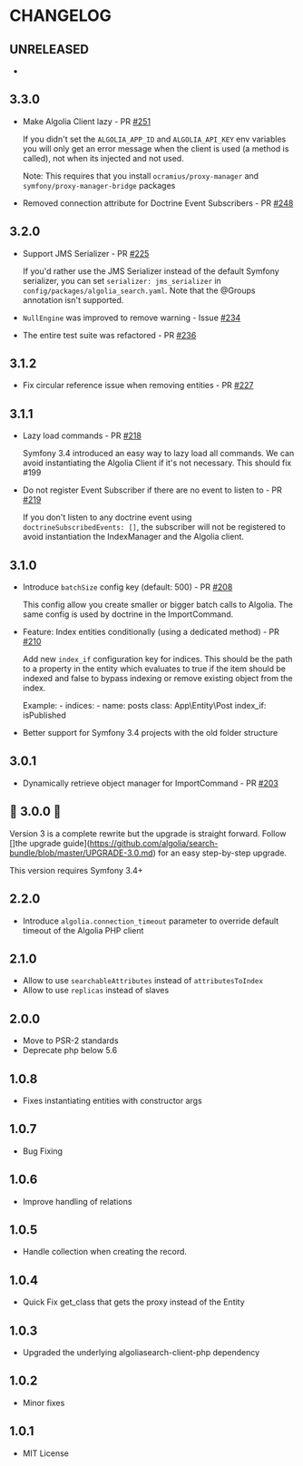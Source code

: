 CHANGELOG
=========

UNRELEASED
----------

 * <Add new entries here>


3.3.0
----------

* Make Algolia Client lazy - PR [#251](https://github.com/algolia/search-bundle/pull/251)
    
    If you didn't set the `ALGOLIA_APP_ID` and `ALGOLIA_API_KEY` env variables
    you will only get an error message when the client is used (a method is called),
    not when its injected and not used.
    
    Note: This requires that you install `ocramius/proxy-manager` and 
    `symfony/proxy-manager-bridge` packages 
    

* Removed connection attribute for Doctrine Event Subscribers - PR [#248](https://github.com/algolia/search-bundle/pull/248)



3.2.0
----------

* Support JMS Serializer - PR [#225](https://github.com/algolia/search-bundle/pull/225)

    If you'd rather use the JMS Serializer instead of the default Symfony serializer,
    you can set `serializer: jms_serializer` in `config/packages/algolia_search.yaml`.
    Note that the @Groups annotation isn't supported.
    
* `NullEngine` was improved to remove warning - Issue [#234](https://github.com/algolia/search-bundle/issues/234)

* The entire test suite was refactored - PR [#236](https://github.com/algolia/search-bundle/pull/236)


3.1.2
-----

* Fix circular reference issue when removing entities - PR [#227](https://github.com/algolia/search-bundle/pull/227)

3.1.1
-----

* Lazy load commands - PR [#218](https://github.com/algolia/search-bundle/pull/218)

    Symfony 3.4 introduced an easy way to lazy load all commands. We can avoid instantiating
    the Algolia Client if it's not necessary.
    This should fix #199

* Do not register Event Subscriber if there are no event to listen to - PR [#219](https://github.com/algolia/search-bundle/pull/219)

    If you don't listen to any doctrine event using `doctrineSubscribedEvents: []`,
    the subscriber will not be registered to avoid instantiation the IndexManager and 
    the Algolia client.

3.1.0
-----

* Introduce `batchSize` config key (default: 500) - PR [#208](https://github.com/algolia/search-bundle/pull/208)
    
    This config allow you create smaller or bigger batch calls to Algolia. The same config is used by doctrine in the ImportCommand.
    
* Feature: Index entities conditionally (using a dedicated method) - PR [#210](https://github.com/algolia/search-bundle/pull/210)

    Add new `index_if` configuration key for indices.
    This should be the path to a property in the entity which
    evaluates to true if the item should be indexed and false to 
    bypass indexing or remove existing object from the index.

    Example:
        - indices:
            - name: posts
              class: App\Entity\Post
              index_if: isPublished

* Better support for Symfony 3.4 projects with the old folder structure

3.0.1
-----

* Dynamically retrieve object manager for ImportCommand - PR [#203](https://github.com/algolia/search-bundle/pull/203)

🎉 3.0.0 🎉
----------

Version 3 is a complete rewrite but the upgrade is straight forward.
Follow []the upgrade guide](https://github.com/algolia/search-bundle/blob/master/UPGRADE-3.0.md) for an easy step-by-step upgrade.

This version requires Symfony 3.4+

2.2.0
-----

- Introduce `algolia.connection_timeout` parameter to override default timeout of the Algolia PHP client

2.1.0
-----

- Allow to use `searchableAttributes` instead of `attributesToIndex`
- Allow to use `replicas` instead of slaves

2.0.0
-----

- Move to PSR-2 standards
- Deprecate php below 5.6

1.0.8
-----

- Fixes instantiating entities with constructor args

1.0.7
-----

- Bug Fixing

1.0.6
-----

- Improve handling of relations

1.0.5
-----

- Handle collection when creating the record.

1.0.4
-----

- Quick Fix get_class that gets the proxy instead of the Entity

1.0.3
-----

- Upgraded the underlying algoliasearch-client-php dependency

1.0.2
-----

- Minor fixes

1.0.1
-----

- MIT License
